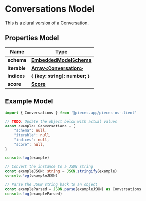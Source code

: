 
# Conversations Model

This is a plural version of a Conversation.

## Properties Model

Name | Type
------------ | -------------
**schema** | [**EmbeddedModelSchema**](EmbeddedModelSchema)
**iterable** | [**Array&lt;Conversation&gt;**](Conversation)
**indices** | **\{ [key: string]: number; \}**
**score** | [**Score**](Score)

## Example Model

```typescript
import { Conversations } from '@pieces.app/pieces-os-client'

// TODO: Update the object below with actual values
const example: Conversations = {
    "schema": null,
    "iterable": null,
    "indices": null,
    "score": null,
}

console.log(example)

// Convert the instance to a JSON string
const exampleJSON: string = JSON.stringify(example)
console.log(exampleJSON)

// Parse the JSON string back to an object
const exampleParsed = JSON.parse(exampleJSON) as Conversations
console.log(exampleParsed)
```


